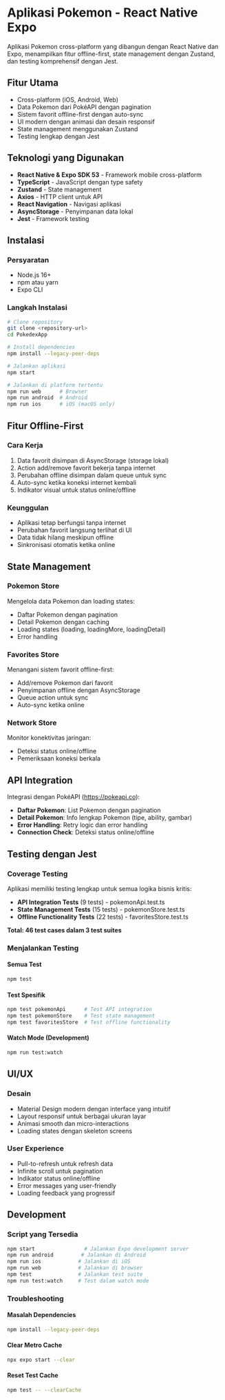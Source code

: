 # Aplikasi Pokemon - React Native Expo

Aplikasi Pokemon cross-platform yang dibangun dengan React Native dan Expo, menampilkan fitur offline-first, state management dengan Zustand, dan testing komprehensif dengan Jest.

## Fitur Utama

- Cross-platform (iOS, Android, Web)
- Data Pokemon dari PokéAPI dengan pagination
- Sistem favorit offline-first dengan auto-sync
- UI modern dengan animasi dan desain responsif
- State management menggunakan Zustand
- Testing lengkap dengan Jest

## Teknologi yang Digunakan

- **React Native & Expo SDK 53** - Framework mobile cross-platform
- **TypeScript** - JavaScript dengan type safety
- **Zustand** - State management
- **Axios** - HTTP client untuk API
- **React Navigation** - Navigasi aplikasi
- **AsyncStorage** - Penyimpanan data lokal
- **Jest** - Framework testing

## Instalasi

### Persyaratan
- Node.js 16+
- npm atau yarn
- Expo CLI

### Langkah Instalasi
```bash
# Clone repository
git clone <repository-url>
cd PokedexApp

# Install dependencies
npm install --legacy-peer-deps

# Jalankan aplikasi
npm start

# Jalankan di platform tertentu
npm run web      # Browser
npm run android  # Android
npm run ios      # iOS (macOS only)
```

## Fitur Offline-First

### Cara Kerja
1. Data favorit disimpan di AsyncStorage (storage lokal)
2. Action add/remove favorit bekerja tanpa internet
3. Perubahan offline disimpan dalam queue untuk sync
4. Auto-sync ketika koneksi internet kembali
5. Indikator visual untuk status online/offline

### Keunggulan
- Aplikasi tetap berfungsi tanpa internet
- Perubahan favorit langsung terlihat di UI
- Data tidak hilang meskipun offline
- Sinkronisasi otomatis ketika online

## State Management

### Pokemon Store
Mengelola data Pokemon dan loading states:
- Daftar Pokemon dengan pagination
- Detail Pokemon dengan caching
- Loading states (loading, loadingMore, loadingDetail)
- Error handling

### Favorites Store
Menangani sistem favorit offline-first:
- Add/remove Pokemon dari favorit
- Penyimpanan offline dengan AsyncStorage
- Queue action untuk sync
- Auto-sync ketika online

### Network Store
Monitor konektivitas jaringan:
- Deteksi status online/offline
- Pemeriksaan koneksi berkala

## API Integration

Integrasi dengan PokéAPI (https://pokeapi.co):
- **Daftar Pokemon**: List Pokemon dengan pagination
- **Detail Pokemon**: Info lengkap Pokemon (tipe, ability, gambar)
- **Error Handling**: Retry logic dan error handling
- **Connection Check**: Deteksi status online/offline

## Testing dengan Jest

### Coverage Testing
Aplikasi memiliki testing lengkap untuk semua logika bisnis kritis:

- **API Integration Tests** (9 tests) - pokemonApi.test.ts
- **State Management Tests** (15 tests) - pokemonStore.test.ts
- **Offline Functionality Tests** (22 tests) - favoritesStore.test.ts

**Total: 46 test cases dalam 3 test suites**

### Menjalankan Testing

#### Semua Test
```bash
npm test
```

#### Test Spesifik
```bash
npm test pokemonApi      # Test API integration
npm test pokemonStore    # Test state management
npm test favoritesStore  # Test offline functionality
```


#### Watch Mode (Development)
```bash
npm run test:watch
```


## UI/UX

### Desain
- Material Design modern dengan interface yang intuitif
- Layout responsif untuk berbagai ukuran layar
- Animasi smooth dan micro-interactions
- Loading states dengan skeleton screens

### User Experience
- Pull-to-refresh untuk refresh data
- Infinite scroll untuk pagination
- Indikator status online/offline
- Error messages yang user-friendly
- Loading feedback yang progressif

## Development

### Script yang Tersedia
```bash
npm start                # Jalankan Expo development server
npm run android         # Jalankan di Android
npm run ios            # Jalankan di iOS
npm run web            # Jalankan di browser
npm test               # Jalankan test suite
npm run test:watch     # Test dalam watch mode
```

### Troubleshooting

#### Masalah Dependencies
```bash
npm install --legacy-peer-deps
```

#### Clear Metro Cache
```bash
npx expo start --clear
```

#### Reset Test Cache
```bash
npm test -- --clearCache
```

